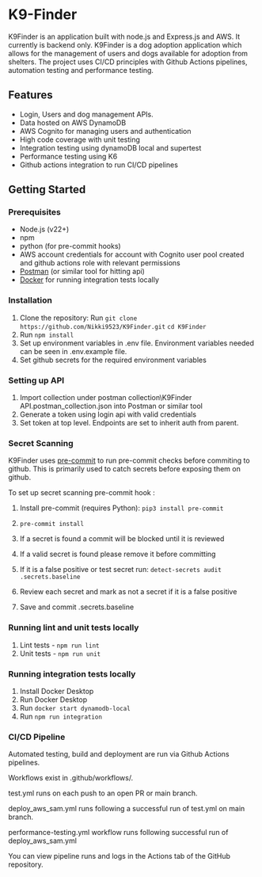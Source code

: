 # K9-Finder

K9Finder is an application built with node.js and Express.js and AWS. It currently is backend only. K9Finder is a dog adoption application which allows for the management of users and dogs available for adoption from shelters. The project uses CI/CD principles with Github Actions pipelines, automation testing and performance testing.

## Features

- Login, Users and dog management APIs.
- Data hosted on AWS DynamoDB
- AWS Cognito for managing users and authentication
- High code coverage with unit testing
- Integration testing using dynamoDB local and supertest
- Performance testing using K6
- Github actions integration to run CI/CD pipelines

## Getting Started

### Prerequisites

- Node.js (v22+)
- npm
- python (for pre-commit hooks)
- AWS account credentials for account with Cognito user pool created and github actions role with relevant permissions
- [Postman](https://www.postman.com/) (or similar tool for hitting api)
- [Docker](https://www.docker.com/products/docker-desktop/) for running integration tests locally

### Installation

1. Clone the repository:
   Run `git clone https://github.com/Nikki9523/K9Finder.git`
   `cd K9Finder`
2. Run `npm install`
3. Set up environment variables in .env file. Environment variables needed can be seen in .env.example file.
4. Set github secrets for the required environment variables

### Setting up API
1. Import collection under postman collection\K9Finder API.postman_collection.json into Postman or similar tool
2. Generate a token using login api with valid credentials
3. Set token at top level. Endpoints are set to inherit auth from parent.

### Secret Scanning
K9Finder uses [pre-commit](https://pre-commit.com/) to run pre-commit checks before commiting to github. This is primarily used to catch secrets before exposing them on github.

To set up secret scanning pre-commit hook : 

1. Install pre-commit (requires Python):
   `pip3 install pre-commit`

2.  `pre-commit install`

3. If a secret is found a commit will be blocked until it is reviewed

4. If a valid secret is found please remove it before committing

5. If it is a false positive or test secret run:
   `detect-secrets audit .secrets.baseline`

6. Review each secret and mark as not a secret if it is a false positive

7. Save and commit .secrets.baseline

### Running lint and unit tests locally

1. Lint tests - `npm run lint`
2. Unit tests - `npm run unit`

### Running integration tests locally
1. Install Docker Desktop
2. Run Docker Desktop
3. Run `docker start dynamodb-local`
4. Run `npm run integration`

### CI/CD Pipeline

Automated testing, build and deployment are run via Github Actions pipelines.

Workflows exist in .github/workflows/.

test.yml runs on each push to an open PR or main branch.

deploy_aws_sam.yml runs following a successful run of test.yml on main branch.

performance-testing.yml workflow runs following successful run of deploy_aws_sam.yml

You can view pipeline runs and logs in the Actions tab of the GitHub repository.